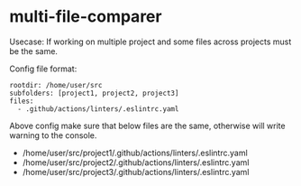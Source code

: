 # multi-file-comparer

Usecase: If working on multiple project and some files across projects must be the same.

Config file format:

```
rootdir: /home/user/src
subfolders: [project1, project2, project3]
files:
  - .github/actions/linters/.eslintrc.yaml
```

Above config make sure that below files are the same, otherwise will write warning to the console.

- /home/user/src/project1/.github/actions/linters/.eslintrc.yaml
- /home/user/src/project2/.github/actions/linters/.eslintrc.yaml
- /home/user/src/project3/.github/actions/linters/.eslintrc.yaml

